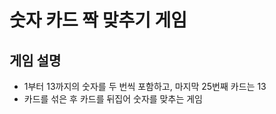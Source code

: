 # 숫자 카드 짝 맞추기 게임

## 게임 설명

- 1부터 13까지의 숫자를 두 번씩 포함하고, 마지막 25번째 카드는 13
- 카드를 섞은 후 카드를 뒤집어 숫자를 맞추는 게임
